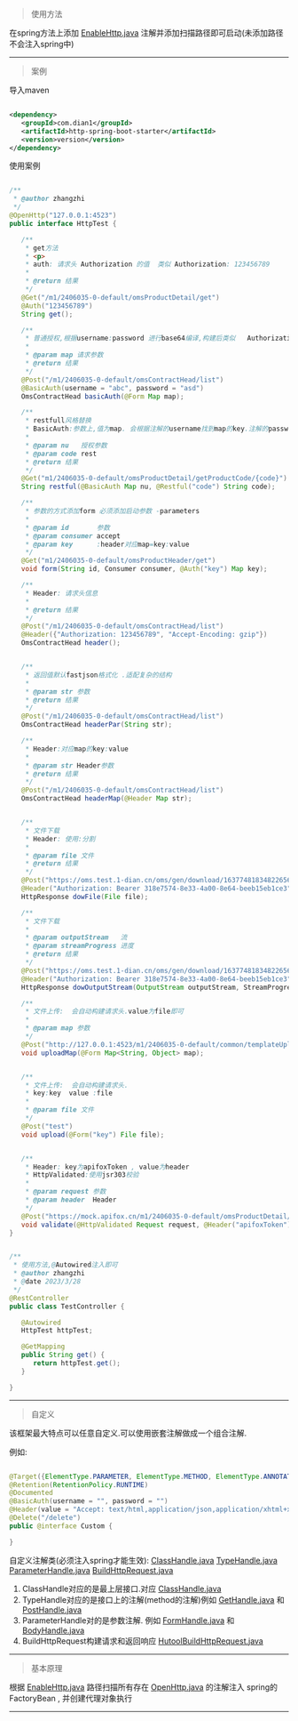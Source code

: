 > 使用方法

在spring方法上添加
[EnableHttp.java](..%2F..%2Fdian1-spring-boot-autoconfigure%2Fhttp-spring-boot-autoconfigure%2Fsrc%2Fmain%2Fjava%2Fcom%2Fdian1%2Fhttp%2Fannotate%2FEnableHttp.java)
注解并添加扫描路径即可启动(未添加路径不会注入spring中)

---------

> 案例

导入maven

```xml

<dependency>
   <groupId>com.dian1</groupId>
   <artifactId>http-spring-boot-starter</artifactId>
   <version>version</version>
</dependency>
```

使用案例

```java

/**
 * @author zhangzhi
 */
@OpenHttp("127.0.0.1:4523")
public interface HttpTest {

   /**
    * get方法
    * <p>
    * auth: 请求头 Authorization 的值  类似 Authorization: 123456789
    *
    * @return 结果
    */
   @Get("/m1/2406035-0-default/omsProductDetail/get")
   @Auth("123456789")
   String get();

   /**
    * 普通授权,根据username:password 进行base64编译,构建后类似   Authorization: Basic YWxhZGRpbjpvcGVuc2VzYW1l
    *
    * @param map 请求参数
    * @return 结果
    */
   @Post("/m1/2406035-0-default/omsContractHead/list")
   @BasicAuth(username = "abc", password = "asd")
   OmsContractHead basicAuth(@Form Map map);

   /**
    * restfull风格替换
    * BasicAuth:参数上,值为map. 会根据注解的username找到map的key.注解的password找到value再进行base64编译
    *
    * @param nu   授权参数
    * @param code rest
    * @return 结果
    */
   @Get("m1/2406035-0-default/omsProductDetail/getProductCode/{code}")
   String restful(@BasicAuth Map nu, @Restful("code") String code);

   /**
    * 参数的方式添加form 必须添加启动参数 -parameters
    *
    * @param id       参数
    * @param consumer accept
    * @param key      :header对应map=key:value
    */
   @Get("m1/2406035-0-default/omsProductHeader/get")
   void form(String id, Consumer consumer, @Auth("key") Map key);

   /**
    * Header: 请求头信息
    *
    * @return 结果
    */
   @Post("/m1/2406035-0-default/omsContractHead/list")
   @Header({"Authorization: 123456789", "Accept-Encoding: gzip"})
   OmsContractHead header();


   /**
    * 返回值默认fastjson格式化 .适配复杂的结构
    *
    * @param str 参数
    * @return 结果
    */
   @Post("/m1/2406035-0-default/omsContractHead/list")
   OmsContractHead headerPar(String str);

   /**
    * Header:对应map的key:value
    *
    * @param str Header参数
    * @return 结果
    */
   @Post("/m1/2406035-0-default/omsContractHead/list")
   OmsContractHead headerMap(@Header Map str);


   /**
    * 文件下载
    * Header: 使用:分割
    *
    * @param file 文件
    * @return 结果
    */
   @Post("https://oms.test.1-dian.cn/oms/gen/download/1637748183482265601")
   @Header("Authorization: Bearer 318e7574-8e33-4a00-8e64-beeb15eb1ce3")
   HttpResponse dowFile(File file);

   /**
    * 文件下载
    *
    * @param outputStream   流
    * @param streamProgress 进度
    * @return 结果
    */
   @Post("https://oms.test.1-dian.cn/oms/gen/download/1637748183482265601")
   @Header("Authorization: Bearer 318e7574-8e33-4a00-8e64-beeb15eb1ce3")
   HttpResponse dowOutputStream(OutputStream outputStream, StreamProgress streamProgress);

   /**
    * 文件上传:  会自动构建请求头.value为file即可
    *
    * @param map 参数
    */
   @Post("http://127.0.0.1:4523/m1/2406035-0-default/common/templateUploadFile")
   void uploadMap(@Form Map<String, Object> map);


   /**
    * 文件上传:  会自动构建请求头.
    * key:key  value :file
    *
    * @param file 文件
    */
   @Post("test")
   void upload(@Form("key") File file);


   /**
    * Header: key为apifoxToken , value为header
    * HttpValidated:使用jsr303校验
    *
    * @param request 参数
    * @param header  Header
    */
   @Post("https://mock.apifox.cn/m1/2406035-0-default/omsProductDetail/add?apifoxToken=byFyzN6aEZfSNoiLWuoaBc7dvPtTlWo8")
   void validate(@HttpValidated Request request, @Header("apifoxToken") String header);
}


/**
 * 使用方法,@Autowired注入即可
 * @author zhangzhi
 * @date 2023/3/28
 */
@RestController
public class TestController {

   @Autowired
   HttpTest httpTest;

   @GetMapping
   public String get() {
      return httpTest.get();
   }

}


```

---------

> 自定义

该框架最大特点可以任意自定义.可以使用嵌套注解做成一个组合注解.

例如:

```java

@Target({ElementType.PARAMETER, ElementType.METHOD, ElementType.ANNOTATION_TYPE})
@Retention(RetentionPolicy.RUNTIME)
@Documented
@BasicAuth(username = "", password = "")
@Header(value = "Accept: text/html,application/json,application/xhtml+xml,application/xml;q=0.9,*/*;q=0.8")
@Delete("/delete")
public @interface Custom {

}
```

自定义注解类(必须注入spring才能生效):
[ClassHandle.java](..%2F..%2Fdian1-spring-boot-autoconfigure%2Fhttp-spring-boot-autoconfigure%2Fsrc%2Fmain%2Fjava%2Fcom%2Fdian1%2Fhttp%2Fhandle%2Fbase%2FClassHandle.java)
[TypeHandle.java](..%2F..%2Fdian1-spring-boot-autoconfigure%2Fhttp-spring-boot-autoconfigure%2Fsrc%2Fmain%2Fjava%2Fcom%2Fdian1%2Fhttp%2Fhandle%2Ftype%2FTypeHandle.java)
[ParameterHandle.java](..%2F..%2Fdian1-spring-boot-autoconfigure%2Fhttp-spring-boot-autoconfigure%2Fsrc%2Fmain%2Fjava%2Fcom%2Fdian1%2Fhttp%2Fhandle%2Fparameter%2FParameterHandle.java)
[BuildHttpRequest.java](http-spring-boot-autoconfigure%2Fsrc%2Fmain%2Fjava%2Fcom%2Fdian1%2Fhttp%2Fbuild%2FBuildHttpRequest.java)

1. ClassHandle对应的是最上层接口.对应
   [ClassHandle.java](http-spring-boot-autoconfigure%2Fsrc%2Fmain%2Fjava%2Fcom%2Fdian1%2Fhttp%2Fhandle%2FClassHandle.java)
2. TypeHandle对应的是接口上的注解(method的注解)例如
   [GetHandle.java](http-spring-boot-autoconfigure%2Fsrc%2Fmain%2Fjava%2Fcom%2Fdian1%2Fhttp%2Fhandle%2Fmethod%2FGetHandle.java)
   和
   [PostHandle.java](http-spring-boot-autoconfigure%2Fsrc%2Fmain%2Fjava%2Fcom%2Fdian1%2Fhttp%2Fhandle%2Fmethod%2FPostHandle.java)
3. ParameterHandle对的是参数注解.
   例如
   [FormHandle.java](http-spring-boot-autoconfigure%2Fsrc%2Fmain%2Fjava%2Fcom%2Fdian1%2Fhttp%2Fhandle%2Fparameter%2FFormHandle.java)
   和
   [BodyHandle.java](http-spring-boot-autoconfigure%2Fsrc%2Fmain%2Fjava%2Fcom%2Fdian1%2Fhttp%2Fhandle%2Fparameter%2FBodyHandle.java)
4. BuildHttpRequest构建请求和返回响应
   [HutoolBuildHttpRequest.java](http-spring-boot-autoconfigure%2Fsrc%2Fmain%2Fjava%2Fcom%2Fdian1%2Fhttp%2Fbuild%2FHutoolBuildHttpRequest.java)

---------


> 基本原理

根据
[EnableHttp.java](http-spring-boot-autoconfigure%2Fsrc%2Fmain%2Fjava%2Fcom%2Fdian1%2Fhttp%2Fannotate%2FEnableHttp.java)
路径扫描所有存在
[OpenHttp.java](http-spring-boot-autoconfigure%2Fsrc%2Fmain%2Fjava%2Fcom%2Fdian1%2Fhttp%2Fannotate%2FOpenHttp.java)
的注解注入 spring的FactoryBean , 并创建代理对象执行

---------